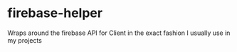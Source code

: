 # firebase-helper
Wraps around the firebase API for Client in the exact fashion I usually use in my projects
